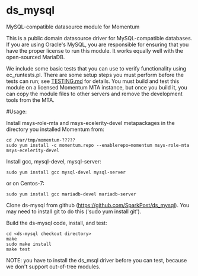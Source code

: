 # ds_mysql
MySQL-compatible datasource module for Momentum

This is a public domain datasource driver for MySQL-compatible
databases. If you are using Oracle's MySQL, you are responsible for
ensuring that you have the proper license to run this module. It works
equally well with the open-sourced MariaDB.

We include some basic tests that you can use to verify functionality using
ec_runtests.pl. There are some setup steps you must perform before the
tests can run; see [TESTING.md](TESTING.md) for details. You must build and test this
module on a licensed Momentum MTA instance, but once you build it, you can
copy the module files to other servers and remove the development tools from
the MTA.

#Usage:

Install msys-role-mta and msys-ecelerity-devel metapackages in the directory you
installed Momentum from:

    cd /var/tmp/momentum-?????
    sudo yum install -c momentum.repo --enablerepo=momentum msys-role-mta msys-ecelerity-devel


Install gcc, mysql-devel, mysql-server:

    sudo yum install gcc mysql-devel mysql-server

or on Centos-7:

    sudo yum install gcc mariadb-devel mariadb-server


Clone ds-mysql from github (https://github.com/SparkPost/ds_mysql). You may
need to install git to do this ('sudo yum install git').

Build the ds-mysql code, install, and test:

    cd <ds-mysql checkout directory>
    make
    sudo make install
    make test

NOTE: you have to install the ds_msql driver before you can test, because we
don't support out-of-tree modules.
